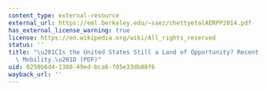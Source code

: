 ```yaml
---
content_type: external-resource
external_url: https://eml.berkeley.edu/~saez/chettyetalAERPP2014.pdf
has_external_license_warning: true
license: https://en.wikipedia.org/wiki/All_rights_reserved
status: ''
title: "\u201CIs the United States Still a Land of Opportunity? Recent Trends in Intergenerational\
  \ Mobility.\u201D (PDF)"
uid: 0250b6d4-1388-49ed-bca6-f05e33db88f6
wayback_url: ''
---
```

